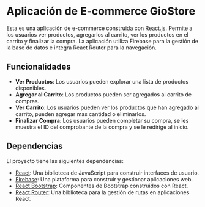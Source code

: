 # Aplicación de E-commerce GioStore

Esta es una aplicación de e-commerce construida con React.js. Permite a los usuarios ver productos, agregarlos al carrito, ver los productos en el carrito y finalizar la compra. La aplicación utiliza Firebase para la gestión de la base de datos e integra React Router para la navegación.

## Funcionalidades

- **Ver Productos**: Los usuarios pueden explorar una lista de productos disponibles.
- **Agregar al Carrito**: Los productos pueden ser agregados al carrito de compras.
- **Ver Carrito**: Los usuarios pueden ver los productos que han agregado al carrito, pueden agregar mas cantidad o eliminarlos.
- **Finalizar Compra**: Los usuarios pueden completar su compra, se les muestra el ID del comprobante de la compra y se le redirige al inicio.

## Dependencias

El proyecto tiene las siguientes dependencias:

- [React](https://reactjs.org/docs/getting-started.html): Una biblioteca de JavaScript para construir interfaces de usuario.
- [Firebase](https://firebase.google.com/docs): Una plataforma para construir y gestionar aplicaciones web.
- [React Bootstrap](https://react-bootstrap.github.io/): Componentes de Bootstrap construidos con React.
- [React Router](https://reactrouter.com/): Una biblioteca para la gestión de rutas en aplicaciones React.
